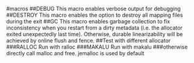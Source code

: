 #macros
##DEBUG
This macro enables verbose output for debugging
##DESTROY
This macro enables the option to destroy all mapping files during the exit
##GC
This macro enables garbage collection to fix inconsistency when you restart from a dirty metadata (i.e. the allocator exited unexpectedly last time). Otherwise, durable linearizability will be achieved by online flush and fence.
##Test with different allocator
###RALLOC
Run with ralloc
###MAKALU
Run with makalu
###otherwise
directly call malloc and free. jemalloc is used by default

